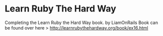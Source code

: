 # Learn Ruby The Hard Way
Completing the Learn Ruby the Hard Way book.
by LiamOnRails
Book can be found over here > http://learnrubythehardway.org/book/ex16.html
